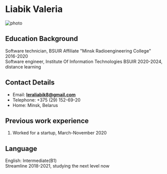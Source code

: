 # Liabik Valeria  
![photo](https://sun9-57.userapi.com/impf/77JMJUKtj0N51HqGnaYn_jr0bYigCHIrypDnuA/HQFgCurmPec.jpg?size=72x72&quality=96&proxy=1&sign=92418e0d39226dfeefb5bba119a344de&type=album)

## Education Background

Software technician, BSUIR Affiliate "Minsk Radioengineering College" 2016-2020\
Software engineer, Institute Of Information Technologies BSUIR 2020-2024, distance learning

## Contact Details

* Email: **leraliabik8@gmail.com**
* Telephone: +375 (29) 152-69-20
* Home: Minsk, Belarus

## Previous work experience

1. Worked for a startup, March-November 2020

## Language

English: Intermediate(B1)\
Streamline 2018-2021, studying the next level now
